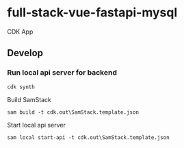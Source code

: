 # full-stack-vue-fastapi-mysql
CDK App


## Develop
### Run local api server for backend
```
cdk synth
```
Build SamStack
```
sam build -t cdk.out\SamStack.template.json
```
Start local api server
```
sam local start-api -t cdk.out\SamStack.template.json
```
